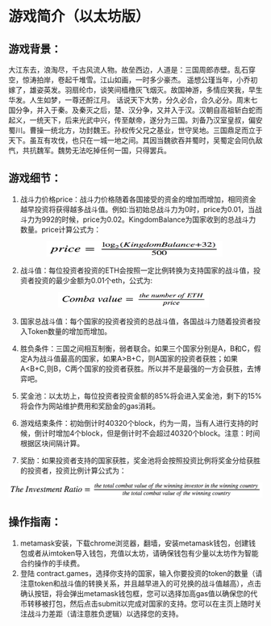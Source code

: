 # 游戏简介（以太坊版）
## 游戏背景：
大江东去，浪淘尽，千古风流人物。故垒西边，人道是：三国周郎赤壁。乱石穿空，惊涛拍岸，卷起千堆雪。江山如画，一时多少豪杰。
遥想公瑾当年，小乔初嫁了，雄姿英发。羽扇纶巾，谈笑间樯橹灰飞烟灭。故国神游，多情应笑我，早生华发。人生如梦，一尊还酹江月。
话说天下大势，分久必合，合久必分。周末七国分争，并入于秦。及秦灭之后，楚、汉分争，又并入于汉。汉朝自高祖斩白蛇而起义，一统天下，后来光武中兴，传至献帝，遂分为三国。刘备乃汉室皇叔，偏安蜀川。曹操一统北方，功封魏王。孙权传父兄之基业，世守吴地。三国鼎足而立于天下。虽互有攻伐，也只在一城一地之间。其因当魏欲吞并蜀时，吴蜀定会同仇敌忾，共抗魏军。魏势无法吃掉任何一国，只得罢兵。

## 游戏细节：

1. 战斗力价格price：战斗力价格随着各国接受的资金的增加而增加，相同资金越早投资将获得越多战斗值。例如:当初始总战斗力为0时，price为0.01，当战斗力为992的时候，price为0.02。KingdomBalance为国家收到的总战斗力数量。price计算公式为：

<div align=center>

<img src="./pic/price-eth.png" width="350" height="30" /> 

</div>

2. 战斗值：每位投资者投资的ETH会按照一定比例转换为支持国家的战斗值，投资者投资的最少金额为0.01个eth，公式为:

<div align=center>

<img src="./pic/combatvalue-eth.png" width="300" height="30"/>
 
</div>

3. 国家总战斗值：每个国家的投资者投资的总战斗值，各国战斗力随着投资者投入Token数量的增加而增加。
 
4. 胜负条件：三国之间相互制衡，弱者联合。如果三个国家分别是A，B和C，假定A为战斗值最高的国家，如果A\>B+C，则A国家的投资者获胜；如果A\<B+C,则B，C两个国家的投资者获胜。所以并不是最强的一方会获胜，去博弈吧。
 
5. 奖金池：以太坊上，每位投资者投资金额的85%将会进入奖金池，剩下的15%将会作为网站维护费用和奖励金的gas消耗。
  
6. 游戏结束条件：初始倒计时40320个block，约为一周，当有人进行支持的时候，倒计时增加4个block，但是倒计时不会超过40320个block。注意：时间根据区块间隔计算。

7. 奖励：如果投资者支持的国家获胜，奖金池将会按照投资比例将奖金分给获胜的投资者，投资比例计算公式为：

<div align=center>

<img src="./pic/ratio.png" width="600" height="30"/>

</div>

## 操作指南：
1. metamask安装，下载chrome浏览器，翻墙，安装metamask钱包，创建钱包或者从imtoken导入钱包，充值以太坊，请确保钱包有少量以太坊作为智能合约操作的手续费。
2. 登陆 contract.games，选择你支持的国家，输入你要投资的token的数量（请注意token和战斗值的转换关系，并且越早进入的可兑换的战斗值越高），点击确认按钮，将会弹出metamask钱包框，您可以选择加高gas值以确保您的代币转移被打包，然后点击submit以完成对国家的支持。您可以在主页上随时关注战斗力差距（请注意胜负逻辑）以选择您的支持。
